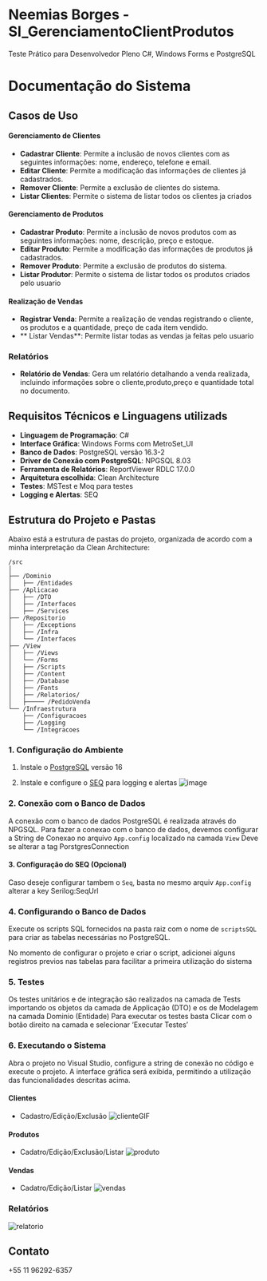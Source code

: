 # Neemias Borges - SI_GerenciamentoClientProdutos
Teste Prático para Desenvolvedor Pleno C#, Windows Forms e PostgreSQL

# Documentação do Sistema

## Casos de Uso 

#### Gerenciamento de Clientes
- **Cadastrar Cliente**: Permite a inclusão de novos clientes com as seguintes informações: nome, endereço, telefone e email.
- **Editar Cliente**: Permite a modificação das informações de clientes já cadastrados.
- **Remover Cliente**: Permite a exclusão de clientes do sistema.
- **Listar Clientes**: Permite o sistema de listar todos os clientes ja criados

#### Gerenciamento de Produtos
- **Cadastrar Produto**: Permite a inclusão de novos produtos com as seguintes informações: nome, descrição, preço e estoque.
- **Editar Produto**: Permite a modificação das informações de produtos já cadastrados.
- **Remover Produto**: Permite a exclusão de produtos do sistema.
- **Listar Produtor**: Permite o sistema de listar todos os produtos criados pelo usuario

#### Realização de Vendas
- **Registrar Venda**: Permite a realização de vendas registrando o cliente, os produtos e a quantidade, preço de cada item vendido.
- ** Listar Vendas**: Permite listar todas as vendas ja feitas pelo usuario

### Relatórios
- **Relatório de Vendas**: Gera um relatório detalhando a venda realizada, incluindo informações sobre o cliente,produto,preço e quantidade total no documento.


## Requisitos Técnicos e Linguagens utilizads

- **Linguagem de Programação**: C#
- **Interface Gráfica**: Windows Forms com MetroSet_UI
- **Banco de Dados**: PostgreSQL versão 16.3-2
- **Driver de Conexão com PostgreSQL**: NPGSQL 8.03
- **Ferramenta de Relatórios**: ReportViewer RDLC 17.0.0
- **Arquitetura escolhida**: Clean Architecture
- **Testes**: MSTest e Moq para testes
- **Logging e Alertas**: SEQ

## Estrutura do Projeto e Pastas

Abaixo está a estrutura de pastas do projeto, organizada de acordo com a minha interpretação da Clean Architecture:

```
/src
│
├── /Dominio
│   ├── /Entidades
├── /Aplicacao
│   ├── /DTO
│   ├── /Interfaces
│   ├── /Services
├── /Repositorio
│   ├── /Exceptions
│   ├── /Infra
│   └── /Interfaces
├── /View
│   ├── /Views
│   └── /Forms
│   ├── /Scripts
│   ├── /Content
│   ├── /Database
│   ├── /Fonts
│   ├── /Relatorios/
│   ├───── /PedidoVenda
└── /Infraestrutura
    ├── /Configuracoes
    ├── /Logging
    └── /Integracoes
```

### 1. Configuração do Ambiente

1. Instale o [PostgreSQL](https://www.postgresql.org/docs/current/release-16-3.html) versão 16

2. Instale e configure o [SEQ](https://datalust.co/seq) para logging e alertas
   ![image](https://github.com/NeemiasBorges/SI_GerenciamentoClientProdutos/assets/51499704/2a444ea4-b8a9-4ea6-8fbb-c4067729b2f1)

### 2. Conexão com o Banco de Dados
A conexão com o banco de dados PostgreSQL é realizada através do NPGSQL. Para fazer a conexao com o banco de dados, devemos configurar a String de Conexao no arquivo `App.config` localizado na camada `View`
Deve se alterar a tag PorstgresConnection


#### 3. Configuração do SEQ (Opcional)
Caso deseje configurar tambem o ``Seq``, basta no mesmo arquiv `App.config` alterar a key Serilog:SeqUrl
 
### 4. Configurando o Banco de Dados
Execute os scripts SQL fornecidos na pasta raiz com o nome de `scriptsSQL` para criar as tabelas necessárias no PostgreSQL.

No momento de configurar o projeto e criar o script, adicionei alguns registros previos nas tabelas para facilitar a primeira utilização do sistema



### 5. Testes
Os testes unitários e de integração são realizados na camada de Tests importando os objetos da camada de Applicação (DTO) e os de Modelagem na camada Dominio (Entidade)
Para executar os testes basta Clicar com o botão direito na camada e selecionar ‘Executar Testes’


### 6. Executando o Sistema
Abra o projeto no Visual Studio, configure a string de conexão no código e execute o projeto. A interface gráfica será exibida, permitindo a utilização das funcionalidades descritas acima.

#### Clientes
- Cadastro/Edição/Exclusão
![clienteGIF](https://github.com/NeemiasBorges/SI_GerenciamentoClientProdutos/assets/51499704/b7a3facf-43e9-46fa-a350-83539c5e4d05)

#### Produtos
- Cadatro/Edição/Exclusão/Listar
![produto](https://github.com/NeemiasBorges/SI_GerenciamentoClientProdutos/assets/51499704/cb4f53cc-6a82-4d33-9a84-3550f4dc78c2)
  
#### Vendas
- Cadatro/Edição/Listar
![vendas](https://github.com/NeemiasBorges/SI_GerenciamentoClientProdutos/assets/51499704/99d7a6d3-4b97-4124-80ce-7f2fd6a2f11c)

### Relatórios
![relatorio](https://github.com/NeemiasBorges/SI_GerenciamentoClientProdutos/assets/51499704/be133622-234b-4ca5-a8e6-61b98505338a)


## Contato
+55 11 96292-6357



